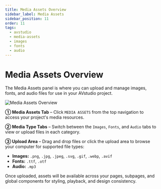 ```yaml
---
title: Media Assets Overview
sidebar_label: Media Assets
sidebar_position: 11
order: 11
tags:
  - avstudio
  - media-assets
  - images
  - fonts
  - audio
---
```


# Media Assets Overview

The Media Assets panel is where you can upload and manage images, fonts, and audio files for use in your AVstudio project.

![Media Assets Overview](./img/3-11-media-assets.png)

**① Media Assets Tab** – Click `MEDIA ASSETS` from the top navigation to access your project's media resources.

**② Media Type Tabs** – Switch between the `Images`, `Fonts`, and `Audio` tabs to view or upload files in each category.

**③ Upload Area** – Drag and drop files or click the upload area to browse your computer for supported file types:

- **Images:** `.png`, `.jpg`, `.jpeg`, `.svg`, `.gif`, `.webp`, `.avif`  
- **Fonts:** `.ttf`, `.otf`  
- **Audio:** `.mp3`

Once uploaded, assets will be available across your pages, subpages, and global components for styling, playback, and design consistency.
